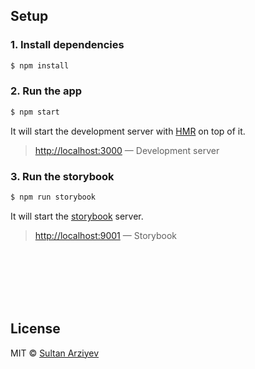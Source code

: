 ## Setup

### 1. Install dependencies

```sh
$ npm install
```

### 2. Run the app

```sh
$ npm start
```

It will start the development server with [HMR](https://webpack.github.io/docs/hot-module-replacement) on top of it.

> [http://localhost:3000](http://localhost:3000) — Development server<br>

### 3. Run the storybook
```sh
$ npm run storybook
```
It will start the [storybook](https://storybook.js.org/) server.
> [http://localhost:9001](http://localhost:3001) — Storybook<br>

<br/>
<br/>
<br/>
<br/>
<br/>


## License

MIT © [Sultan Arziyev](https://github.com/sultan99)

